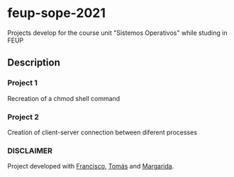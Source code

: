 # feup-sope-2021
Projects develop for the course unit "Sistemos Operativos" while studing in FEUP

## Description

### Project 1
Recreation of a chmod shell command

### Project 2
Creation of client-server connection between diferent processes

### DISCLAIMER
Project developed with [Francisco](https://github.com/francisco-rente), [Tomás](https://github.com/tmv11) and [Margarida](https://github.com/margaridav27).
